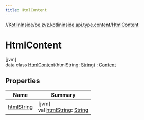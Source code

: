 ```yaml
---
title: HtmlContent
---
```

//[KotlinInside](../../../index.html)/[be.zvz.kotlininside.api.type.content](../index.html)/[HtmlContent](index.html)



# HtmlContent



[jvm]\
data class [HtmlContent](index.html)(htmlString: [String](https://kotlinlang.org/api/latest/jvm/stdlib/kotlin/-string/index.html)) : [Content](../-content/index.html)



## Properties


| Name | Summary |
|---|---|
| [htmlString](html-string.html) | [jvm]<br>val [htmlString](html-string.html): [String](https://kotlinlang.org/api/latest/jvm/stdlib/kotlin/-string/index.html) |

